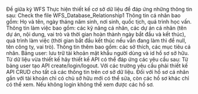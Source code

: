 Đề giữa kỳ WFS
Thực hiện thiết kế cơ sở dữ liệu để đáp ứng những thông tin sau: Check the file WFS_Database_Relationship1
Thông tin cá nhân bao gồm: Họ và tên, ngày tháng năm sinh, nơi sinh, quốc tịch, quá trình học vấn.
Thông tin làm việc bao gồm: các kỹ năng cá nhân, các dự án cá nhân (tên dự án, nội dung, vai trò và thời gian hoàn thành ngày bắt đầu và kết thúc), quá trình làm việc (thời gian bắt đầu kết thúc nếu vẫn đang làm thì để null, tên công ty, vai trò).
Thông tin thêm bao gồm: các sở thích, các mục tiêu cá nhân.
Bảng user: lưu trữ tài khoản mật khẩu người dùng và id hồ sơ sở hữu.
Từ dữ liệu vừa thiết kế hãy thiết kế API có thể đáp ứng các yêu cầu sau:
Từ bảng user tạo API create/login/logout.
Với các trường yêu cầu phải thiết kế API CRUD cho tất cả các thông tin trên cơ sở dữ liệu.
Đối với hồ sơ cá nhân gắn với tài khoản chỉ có chủ sở hữu mới có thể sửa, còn các hồ sơ khác chỉ có thể xem. Nếu không login không thể xem được các hồ sơ.
